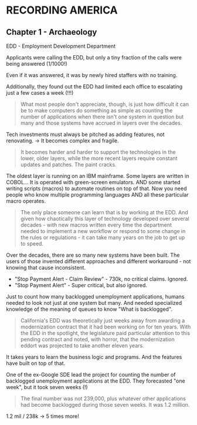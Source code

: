 # RECORDING AMERICA

## Chapter 1 - Archaeology

EDD - Employment Development Department

Applicants were calling the EDD, but only a tiny fraction of the calls were being answered (1/1000!)

Even if it was answered, it was by newly hired staffers with no training.

Additionally, they found out the EDD had limited each office to escalating just a few cases a week (!!!)

> What most people don't appreciate, though, is just how difficult it can be to make computers do something as simple as counting the number of applications when there isn't one system in question but many and those systems have accrued in layers over the decades.

Tech investments must always be pitched as adding features, not renovating. -> It becomes complex and fragile.

> It becomes harder and harder to support the technologies in the lower, older layers, while the more recent layers require constant updates and patches. The paint cracks.

The oldest layer is running on an IBM mainframe. Some layers are written in COBOL... It is operated with green-screen emulators. AND some started writing scripts (macros) to automate routines on top of that. Now you need people who know multiple programming languages AND all these particular macro operates.

> The only place someone can learn that is by working at the EDD. And given how chaotically this layer of technology developed over several decades - with new macros written every time the department needed to implement a new workflow or respond to some change in the rules or regulations - it can take many years on the job to get up to speed.

Over the decades, there are so many new systems have been built. The users of those invented different approaches and different workaround - not knowing that cause inconsistent.

- "Stop Payment Alert - Claim Review" - 730k, no critical claims. Ignored.
- "Stop Payment Alert" - Super critical, but also ignored.

Just to count how many backlogged unemployment applications, humans needed to look not just at one system but many. And needed specialized knowledge of the meaning of queues to know "What is backlogged".

> California's EDD was theoretically just weeks away from awarding a modernization contract that it had been working on for ten years. With the EDD in the spotlight, the legislature paid particular attention to this pending contract and noted, with horror, that the modernization eddort was projected to take another eleven years.

It takes years to learn the business logic and programs. And the features have built on top of that.

One of the ex-Google SDE lead the project for counting the number of backlogged unemployment applications at the EDD. They forecasted "one week", but it took seven weeks (!)

> The final number was not 239,000, plus whatever other applications had become backlogged during those seven weeks. It was 1.2 million.

1.2 mil / 238k -> 5 times more!

